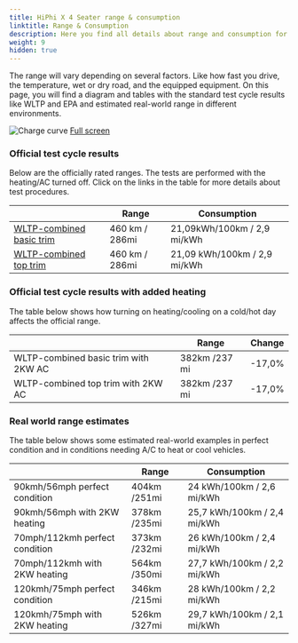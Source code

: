 ```yaml
---
title: HiPhi X 4 Seater range & consumption
linktitle: Range & Consumption
description: Here you find all details about range and consumption for HiPhi X 4 Seater.
weight: 9
hidden: true
---
```

<!-- markdownlint-disable MD033 -->
<object type="image/svg+xml" data="../modelnavigation.svg"></object>

The range will vary depending on several factors. Like how fast you drive, the temperature, wet or dry road, and the equipped equipment. On this page, you will find a diagram and tables with the standard test cycle results like WLTP and EPA and estimated real-world range in different environments. 

![Charge curve](../range.svg  "Range information")
[Full screen](../range.svg)

### Official test cycle results

Below are the officially rated ranges. The tests are performed with the heating/AC turned off. Click on the links in the table for more details about test procedures. 

| | Range  | Consumption  |
|----|-----|------|
| [WLTP-combined basic trim](../../../../../guides/understandingrange/wltp/) | 460 km / 286mi |21,09kWh/100km / 2,9 mi/kWh | 
| [WLTP-combined top trim](../../../../../guides/understandingrange/wltp/) | 460 km / 286mi | 21,09 kWh/100km / 2,9 mi/kWh | 

### Official test cycle results with added heating

The table below shows how turning on heating/cooling on a cold/hot day affects the official range. 

| | Range  | Change  |
|----|-----|------|
| WLTP-combined basic trim with 2KW AC | 382km /237 mi | -17,0%|
| WLTP-combined top trim with 2KW AC | 382km /237 mi | -17,0%|

### Real world range estimates

The table below shows some estimated real-world examples in perfect condition and in conditions needing A/C to heat or cool vehicles. 

| | Range  | Consumption  |
|----|-----|------|
| 90kmh/56mph perfect condition | 404km /251mi| 24 kWh/100km / 2,6 mi/kWh |
| 90kmh/56mph with 2KW heating | 378km /235mi| 25,7 kWh/100km / 2,4 mi/kWh |
| 70mph/112kmh perfect condition | 373km /232mi| 26 kWh/100km / 2,4 mi/kWh|
| 70mph/112kmh with 2KW heating | 564km /350mi| 27,7 kWh/100km / 2,2 mi/kWh  |
| 120kmh/75mph perfect condition | 346km /215mi| 28 kWh/100km / 2,2 mi/kWh |
| 120kmh/75mph with 2KW heating | 526km /327mi| 29,7 kWh/100km / 2,1 mi/kWh |
